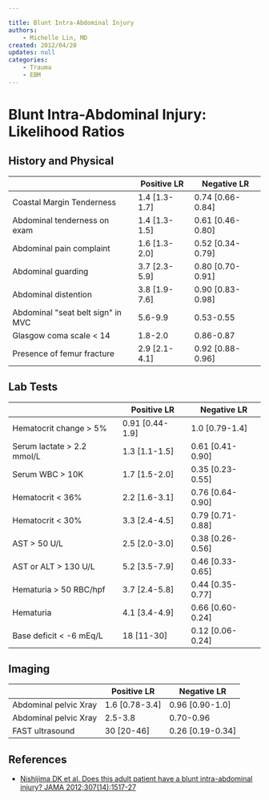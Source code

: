 ```yaml
---

title: Blunt Intra-Abdominal Injury
authors:
    - Michelle Lin, MD
created: 2012/04/20
updates: null
categories:
    - Trauma
    - EBM
---
```


# Blunt Intra-Abdominal Injury: Likelihood Ratios

## History and Physical

|                                   | Positive LR    | Negative LR       |
| --------------------------------- | -------------- | ----------------- |
| Coastal Margin Tenderness         | 1.4 \[1.3-1.7] | 0.74 \[0.66-0.84] |
| Abdominal tenderness on exam      | 1.4 \[1.3-1.5] | 0.61 \[0.46-0.80] |
| Abdominal pain complaint          | 1.6 \[1.3-2.0] | 0.52 \[0.34-0.79] |
| Abdominal guarding                | 3.7 \[2.3-5.9] | 0.80 \[0.70-0.91] |
| Abdominal distention              | 3.8 \[1.9-7.6] | 0.90 \[0.83-0.98] |
| Abdominal "seat belt sign" in MVC | 5.6-9.9        | 0.53-0.55         |
| Glasgow coma scale &lt; 14        | 1.8-2.0        | 0.86-0.87         |
| Presence of femur fracture        | 2.9 \[2.1-4.1] | 0.92 \[0.88-0.96] |

## Lab Tests

|                            | Positive LR      | Negative LR       |
| -------------------------- | ---------------- | ----------------- |
| Hematocrit change > 5%     | 0.91 \[0.44-1.9] | 1.0 \[0.79-1.4]   |
| Serum lactate > 2.2 mmol/L | 1.3 \[1.1-1.5]   | 0.61 \[0.41-0.90] |
| Serum WBC > 10K            | 1.7 \[1.5-2.0]   | 0.35 \[0.23-0.55] |
| Hematocrit &lt; 36%        | 2.2 \[1.6-3.1]   | 0.76 \[0.64-0.90] |
| Hematocrit &lt; 30%        | 3.3 \[2.4-4.5]   | 0.79 \[0.71-0.88] |
| AST > 50 U/L               | 2.5 \[2.0-3.0]   | 0.38 \[0.26-0.56] |
| AST or ALT > 130 U/L       | 5.2 \[3.5-7.9]   | 0.46 \[0.33-0.65] |
| Hematuria > 50 RBC/hpf     | 3.7 \[2.4-5.8]   | 0.44 \[0.35-0.77] |
| Hematuria                  | 4.1 \[3.4-4.9]   | 0.66 \[0.60-0.24] |
| Base deficit &lt; -6 mEq/L | 18 \[11-30]      | 0.12 \[0.06-0.24] |

## Imaging

|                       | Positive LR     | Negative LR       |
| --------------------- | --------------- | ----------------- |
| Abdominal pelvic Xray | 1.6 \[0.78-3.4] | 0.96 \[0.90-1.0]  |
| Abdominal pelvic Xray | 2.5-3.8         | 0.70-0.96         |
| FAST ultrasound       | 30 \[20-46]     | 0.26 \[0.19-0.34] |

## References

- [Nishijima DK et al. Does this adult patient have a blunt intra-abdominal injury? JAMA 2012;307(14):1517-27](https://www.ncbi.nlm.nih.gov/pubmed/?term=22496266)
